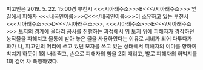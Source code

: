 피고인은 2019. 5. 22. 15:00경 부천시 <<<시아래주소>>>B<<</시아래주소>>> 앞길에서 피해자 <<<내국인이름>>>C<<</내국인이름>>>이 소유하고 있는 부천시 <<<시아래주소>>>D<<</시아래주소>>>, <<<시아래주소>>>E<<</시아래주소>>> 토지의 경계에 울타리 공사를 진행하는 과정에서 위 토지 위에 피해자가 경작하던 농작물을 파헤치고 물통에 받아 놓은 물을 사용하였다는 이유로 시비가 되어 다투다가 화가 나, 피고인의 머리에 쓰고 있던 모자를 쓰고 있는 상태에서 피해자의 이마를 향하여 박치기 하듯이 1회 내리찍고, 손으로 피해자의 뺨을 2회 때리고, 발로 피해자의 허벅지를 1회 걷어 차 폭행하였다.
